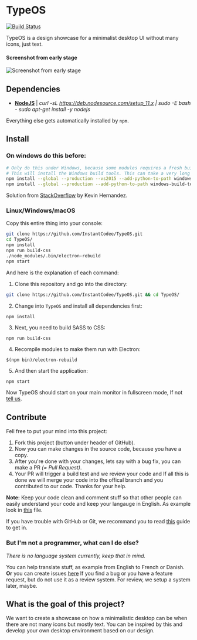 # TypeOS
[![Build Status](https://travis-ci.com/InstantCodee/TypeOS.svg?branch=master)](https://travis-ci.com/InstantCodee/TypeOS)

TypeOS is a design showcase for a minimalist desktop UI without many icons, just text.

#### Screenshot from early stage
![Screenshot from early stage](https://i.imgur.com/9hxVdzq.png)

## Dependencies
* [**NodeJS**](https://nodejs.org/en/download/) | *curl -sL https://deb.nodesource.com/setup_11.x | sudo -E bash -
sudo apt-get install -y nodejs*

Everything else gets automatically installed by `npm`.

## Install
### On windows do this before:
```sh
# Only do this under Windows, because some modules requires a fresh build on your computer.
# This will install the Windows build tools. This can take a very long time and needs alot of disk space...
npm install --global --production --vs2015 --add-python-to-path windows-build-tools
npm install --global --production --add-python-to-path windows-build-tools node-gyp
```
Solution from [StackOverflow](https://stackoverflow.com/questions/53587048/unable-to-build-native-packages-for-node) by Kevin Hernandez.

### Linux/Windows/macOS
Copy this entire thing into your console:
```sh
git clone https://github.com/InstantCodee/TypeOS.git
cd TypeOS/
npm install
npm run build-css
./node_modules/.bin/electron-rebuild
npm start
```
And here is the explanation of each command:
1. Clone this repository and go into the directory:
```sh
git clone https://github.com/InstantCodee/TypeOS.git && cd TypeOS/
```
2. Change into `TypeOS` and install all dependencies first:
```
npm install
```
3. Next, you need to build SASS to CSS:
```sh
npm run build-css 
```
4. Recompile modules to make them run with Electron:
```
$(npm bin)/electron-rebuild
```
5. And then start the application:
```
npm start
```
Now TypeOS should start on your main monitor in fullscreen mode, If not [tell us](https://github.com/InstantCodee/TypeOS/issues/new).

## Contribute
Fell free to put your mind into this project:
1. Fork this project (button under header of GitHub).
2. Now you can make changes in the source code, because you have a copy.
3. After you're done with your changes, lets say with a bug fix, you can make a PR *(= Pull Request)*.
4. Your PR will trigger a build test and we review your code and If all this is done we will merge your code into the offical branch and you contributed to our code. Thanks for your help.

**Note:** Keep your code clean and comment stuff so that other people can easily understand your code and keep your langauge in English. As example look in [this](https://github.com/InstantCodee/TypeOS/blob/master/src/js/data.ts) file.

If you have trouble with GitHub or Git, we recommand you to read [this](https://akrabat.com/the-beginners-guide-to-contributing-to-a-github-project/) guide to get in.
### But I'm not a programmer, what can I do else?
*There is no language system currently, keep that in mind.*

You can help translate stuff, as example from English to French or Danish.  **Or** you can create issues [here](https://github.com/InstantCodee/TypeOS/issues/new/choose) If you find a bug or you have a feature request, but do not use it as a review system. For review, we setup a system later, maybe.

## What is the goal of this project?
We want to create a showcase on how a minimalistic desktop can be when there are not many icons but mostly text. You can be inspired by this and develop your own desktop environment based on our design.

